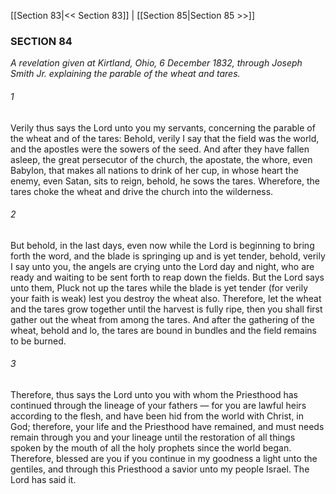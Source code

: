 [[Section 83|<< Section 83]]  |  [[Section 85|Section 85 >>]]

### SECTION 84

*A revelation given at Kirtland, Ohio, 6 December 1832, through Joseph Smith Jr. explaining the parable of the wheat and tares.*

###### 1
Verily thus says the Lord unto you my servants, concerning the parable of the wheat and of the tares: Behold, verily I say that the field was the world, and the apostles were the sowers of the seed. And after they have fallen asleep, the great persecutor of the church, the apostate, the whore, even Babylon, that makes all nations to drink of her cup, in whose heart the enemy, even Satan, sits to reign, behold, he sows the tares. Wherefore, the tares choke the wheat and drive the church into the wilderness.

###### 2
But behold, in the last days, even now while the Lord is beginning to bring forth the word, and the blade is springing up and is yet tender, behold, verily I say unto you, the angels are crying unto the Lord day and night, who are ready and waiting to be sent forth to reap down the fields. But the Lord says unto them, Pluck not up the tares while the blade is yet tender (for verily your faith is weak) lest you destroy the wheat also. Therefore, let the wheat and the tares grow together until the harvest is fully ripe, then you shall first gather out the wheat from among the tares. And after the gathering of the wheat, behold and lo, the tares are bound in bundles and the field remains to be burned.

###### 3
Therefore, thus says the Lord unto you with whom the Priesthood has continued through the lineage of your fathers — for you are lawful heirs according to the flesh, and have been hid from the world with Christ, in God; therefore, your life and the Priesthood have remained, and must needs remain through you and your lineage until the restoration of all things spoken by the mouth of all the holy prophets since the world began. Therefore, blessed are you if you continue in my goodness a light unto the gentiles, and through this Priesthood a savior unto my people Israel. The Lord has said it.